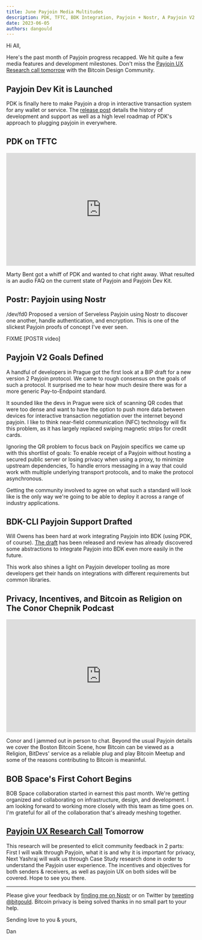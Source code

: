 ```yaml
---
title: June Payjoin Media Multitudes
description: PDK, TFTC, BDK Integration, Payjoin + Nostr, A Payjoin V2 Protocol, the Boston Bitcoin Scene and UX Research
date: 2023-06-05
authors: dangould
---
```


Hi All,

Here's the past month of Payjoin progress recapped. We hit quite a few
media features and development milestones. Don't miss the [Payjoin UX
Research call
tomorrow](https://github.com/BitcoinDesign/Meta/issues/548?utm_source=substack&utm_medium=email)
with the Bitcoin Design Community.

<!-- truncate -->

## Payjoin Dev Kit is Launched

PDK is finally here to make Payjoin a drop in interactive transaction
system for any wallet or service. The [release
post](https://payjoindevkit.org/blog/pdk-an-sdk-for-payjoin-transactions/)
details the history of development and support as well as a high level
roadmap of PDK's approach to plugging payjoin in everywhere.

## PDK on TFTC

<iframe width="100%" height="300px" src="https://www.youtube.com/embed/3HIWfJjgfsY" title="Dan Gould | Bitcoin Privacy and the Payjoin Dev Kit" frameborder="0" allow="accelerometer; autoplay; clipboard-write; encrypted-media; gyroscope; picture-in-picture; web-share" referrerpolicy="strict-origin-when-cross-origin" allowfullscreen></iframe>

Marty Bent got a whiff of PDK and wanted to chat right away. What
resulted is an audio FAQ on the current state of Payjoin and Payjoin Dev
Kit.

## Postr: Payjoin using Nostr

/dev/fd0 Proposed a version of Serveless Payjoin using Nostr to discover
one another, handle authentication, and encryption. This is one of the
slickest Payjoin proofs of concept I've ever seen.

FIXME
[POSTR video]

## Payjoin V2 Goals Defined

A handful of developers in Prague got the first look at a BIP draft for
a new version 2 Payjoin protocol. We came to rough consensus on the
goals of such a protocol. It surprised me to hear how much desire there
was for a more generic Pay-to-Endpoint standard.

It sounded like the devs in Prague were sick of scanning QR codes that
were too dense and want to have the option to push more data between
devices for interactive transaction negotiation over the internet beyond
payjoin. I like to think near-field communication (NFC) technology will
fix this problem, as it has largely replaced swiping magnetic strips for
credit cards.

Ignoring the QR problem to focus back on Payjoin specifics we came up
with this shortlist of goals: To enable receipt of a Payjoin without
hosting a secured public server or losing privacy when using a proxy, to
minimize upstream dependencies, To handle errors messaging in a way that
could work with multiple underlying transport protocols, and to make the
protocol asynchronous.

Getting the community involved to agree on what such a standard will
look like is the only way we're going to be able to deploy it across a
range of industry applications.

## BDK-CLI Payjoin Support Drafted

Will Owens has been hard at work integrating Payjoin into BDK (using
PDK, of course). [The
draft](https://github.com/bitcoindevkit/bdk-cli/pull/156) has been
released and review has already discovered some abstractions to
integrate Payjoin into BDK even more easily in the future.

This work also shines a light on Payjoin developer tooling as more
developers get their hands on integrations with different requirements
but common libraries.

## Privacy, Incentives, and Bitcoin as Religion on The Conor Chepnik Podcast

<iframe width="100%" height="300px" src="https://www.youtube.com/embed/7WHQuO0U4JE" title="Payjoin🟠🔀" frameborder="0" allow="accelerometer; autoplay; clipboard-write; encrypted-media; gyroscope; picture-in-picture; web-share" referrerpolicy="strict-origin-when-cross-origin" allowfullscreen></iframe>

Conor and I jammed out in person to chat. Beyond the usual Payjoin
details we cover the Boston Bitcoin Scene, how Bitcoin can be viewed as
a Religion, BitDevs' service as a reliable plug and play Bitcoin Meetup
and some of the reasons contributing to Bitcoin is meaninful.

## BOB Space's First Cohort Begins

BOB Space collaboration started in earnest this past month. We're
getting organized and collaborating on infrastructure, design, and
development. I am looking forward to working more closely with this team
as time goes on. I'm grateful for all of the collaboration that's
already meshing together.

## [Payjoin UX Research Call](https://github.com/BitcoinDesign/Meta/issues/548?utm_source=substack&utm_medium=email) Tomorrow

This research will be presented to elicit community feedback in 2
parts:\
First I will walk through Payjoin, what it is and why it is important
for privacy, Next Yashraj will walk us through Case Study research done
in order to understand the Payjoin user experience. The incentives and
objectives for both senders & receivers, as well as payjoin UX on both
sides will be covered. Hope to see you there.

<div>

------------------------------------------------------------------------

</div>

Please give your feedback by [finding me on
Nostr](https://nostr.directory/p/bitgould) or on Twitter by [tweeting
\@bitgould](https://twitter.com/bitgould). Bitcoin privacy is being
solved thanks in no small part to your help.

Sending love to you & yours,

Dan
